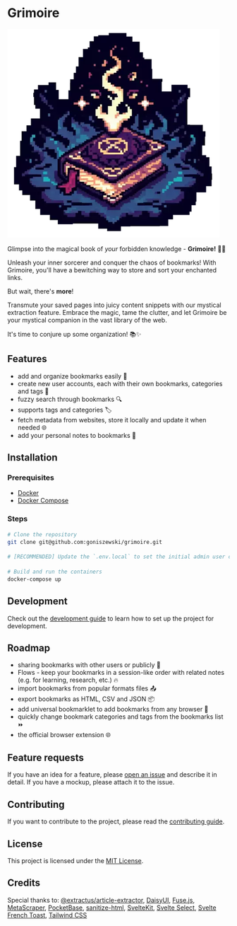 # Grimoire

![Grimoire Logo](static/grimoire_logo_300.webp)

Glimpse into the magical book of _your_ forbidden knowledge - **Grimoire!** 📖💫

Unleash your inner sorcerer and conquer the chaos of bookmarks! With Grimoire, you'll have a bewitching way to store and sort your enchanted links.

But wait, there's **more**!

Transmute your saved pages into juicy content snippets with our mystical extraction feature. Embrace the magic, tame the clutter, and let Grimoire be your mystical companion in the vast library of the web.

It's time to conjure up some organization! 📚✨

## Features

- add and organize bookmarks easily 🔖
- create new user accounts, each with their own bookmarks, categories and tags 🙋
- fuzzy search through bookmarks 🔍
- supports tags and categories 🏷️
- fetch metadata from websites, store it locally and update it when needed 🌐
- add your personal notes to bookmarks 📝

## Installation

### Prerequisites

- [Docker](https://docs.docker.com/get-docker/)
- [Docker Compose](https://docs.docker.com/compose/install/)

### Steps

```bash
# Clone the repository
git clone git@github.com:goniszewski/grimoire.git

# [RECOMMENDED] Update the `.env.local` to set the initial admin user credentials

# Build and run the containers
docker-compose up
```

## Development

Check out the [development guide](https://grimoire.pro/docs/getting-started/development) to learn how to set up the project for development.

## Roadmap

- sharing bookmarks with other users or publicly 🤸
- Flows - keep your bookmarks in a session-like order with related notes (e.g. for learning, research, etc.) 🔥
- import bookmarks from popular formats files 📤
- export bookmarks as HTML, CSV and JSON 📦
- add universal bookmarklet to add bookmarks from any browser 📎
- quickly change bookmark categories and tags from the bookmarks list ⏩
- the official browser extension 🌐

## Feature requests

If you have an idea for a feature, please [open an issue](https://github.com/goniszewski/grimoire/issues) and describe it in detail. If you have a mockup, please attach it to the issue.

## Contributing

If you want to contribute to the project, please read the [contributing guide](CONTRIBUTING.md).

## License

This project is licensed under the [MIT License](LICENSE).

## Credits

Special thanks to: [@extractus/article-extractor](https://github.com/extractus/article-extractor),
[DaisyUI](https://github.com/saadeghi/daisyui),
[Fuse.js](https://github.com/krisk/fuse),
[MetaScraper](https://github.com/microlinkhq/metascraper),
[PocketBase](https://github.com/pocketbase/pocketbase),
[sanitize-html](https://github.com/apostrophecms/sanitize-html),
[SvelteKit](https://github.com/sveltejs/kit),
[Svelte Select](https://github.com/rob-balfre/svelte-select),
[Svelte French Toast](https://github.com/kbrgl/svelte-french-toast),
[Tailwind CSS](https://tailwindcss.com)
